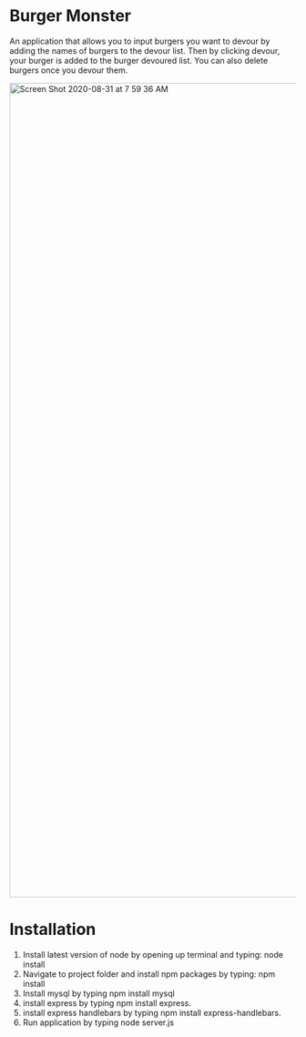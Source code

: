 # Burger Monster
An application that allows you to input burgers you want to devour by adding the names of burgers to the devour list. Then by clicking devour, your burger is added to the burger devoured list. You can also delete burgers once you devour them. 

<img width="1430" alt="Screen Shot 2020-08-31 at 7 59 36 AM" src="https://user-images.githubusercontent.com/64607428/91718642-c785a100-eb61-11ea-819a-ee68cb477d3e.png">

# Installation 
1. Install latest version of node by opening up terminal and typing: node install
2. Navigate to project folder and install npm packages by typing: npm install
3. Install mysql by typing npm install mysql
4. install express by typing npm install express.
5. install express handlebars by typing npm install express-handlebars.
6. Run application by typing node server.js
